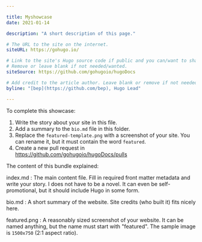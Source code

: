 ```yaml
---

title: Myshowcase
date: 2021-01-14

description: "A short description of this page."

# The URL to the site on the internet.
siteURL: https://gohugo.io/

# Link to the site's Hugo source code if public and you can/want to share.
# Remove or leave blank if not needed/wanted.
siteSource: https://github.com/gohugoio/hugoDocs

# Add credit to the article author. Leave blank or remove if not needed/wanted.
byline: "[bep](https://github.com/bep), Hugo Lead"

---
```


To complete this showcase:

1. Write the story about your site in this file.
2. Add a summary to the `bio.md` file in this folder.
3. Replace the `featured-template.png` with a screenshot of your site. You can rename it, but it must contain the word `featured`.
4. Create a new pull request in https://github.com/gohugoio/hugoDocs/pulls

The content of this bundle explained:

index.md
: The main content file. Fill in required front matter metadata and write your story. I does not have to be a novel. It can even be self-promotional, but it should include Hugo in some form.

bio.md
: A short summary of the website. Site credits (who built it) fits nicely here.

featured.png
: A reasonably sized screenshot of your website. It can be named anything, but the name must start with "featured". The sample image is `1500x750` (2:1 aspect ratio).

